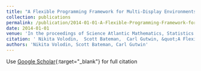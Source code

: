 ```yaml
---
title: "A Flexible Programming Framework for Multi-Display Environments"
collection: publications
permalink: /publication/2014-01-01-A-Flexible-Programming-Framework-for-Multi-Display-Environments
date: 2014-01-01
venue: 'In the proceedings of Science Atlantic Mathematics, Statistics and Computer Science Conference 2014'
citation: ' Nikita Volodin,  Scott Bateman,  Carl Gutwin, &quot;A Flexible Programming Framework for Multi-Display Environments.&quot; In the proceedings of Science Atlantic Mathematics, Statistics and Computer Science Conference 2014, 2014.'
authors: 'Nikita Volodin, Scott Bateman, Carl Gutwin'
---
```

Use [Google Scholar](https://scholar.google.com/scholar?q=A+Flexible+Programming+Framework+for+Multi+Display+Environments){:target="_blank"} for full citation